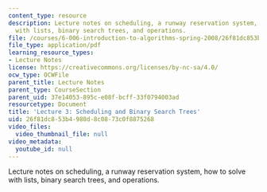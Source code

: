 ```yaml
---
content_type: resource
description: Lecture notes on scheduling, a runway reservation system, how to solve
  with lists, binary search trees, and operations.
file: /courses/6-006-introduction-to-algorithms-spring-2008/26f81dc853b4980d8c0873c0f8875268_lec3.pdf
file_type: application/pdf
learning_resource_types:
- Lecture Notes
license: https://creativecommons.org/licenses/by-nc-sa/4.0/
ocw_type: OCWFile
parent_title: Lecture Notes
parent_type: CourseSection
parent_uid: 37e14053-895c-e08f-bcff-33f0794003ad
resourcetype: Document
title: 'Lecture 3: Scheduling and Binary Search Trees'
uid: 26f81dc8-53b4-980d-8c08-73c0f8875268
video_files:
  video_thumbnail_file: null
video_metadata:
  youtube_id: null
---
```

Lecture notes on scheduling, a runway reservation system, how to solve with lists, binary search trees, and operations.